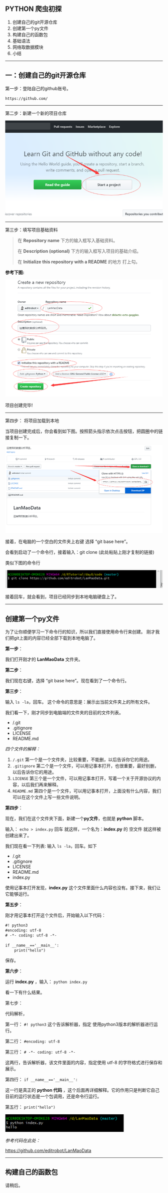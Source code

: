 ## PYTHON 爬虫初探 ##

1. 创建自己的git开源仓库
1. 创建第一个py文件
1. 构建自己的函数包
1. 基础语法
1. 网络取数据模块
1. 小结


----------


## 一：创建自己的git开源仓库 ##

第一步：登陆自己的github账号。

    https://github.com/


----------


第二步：新建一个新的项目仓库

![](img/1.png)


----------


第三步：填写项目基础资料

> 在 **Repository name** 下方的输入框写入基础资料。
> 
> 在 **Description (optional)** 下方的输入框写入项目的基础介绍。
> 
> 在 **Initialize this repository with a README** 的地方 打上勾。

**参考下图:**

![](img/2.png)

项目创建完毕!

----------

第四步： 将项目加载到本地

当项目创建完成后，你会看到如下图。按照箭头指示依次点击按钮，把圆圈中的链接复制一下。

![](img/3.png)

接着，在电脑的一个空白的文件夹上右键 选择 “git base here”。

会看到启动了一个命令行，接着输入：git clone (此处粘贴上刚才复制的链接)

类似下图的命令行

![](img/4.png)

接着回车，就会看到，项目已经同步到本地电脑硬盘上了。


----------

## 创建第一个py文件 ##

为了让你顺便学习一下命令行的知识，所以我们直接使用命令行来创建。
刚才我们把git上面的内容已经全部下载到本地电脑了。

**第一步**：

我们打开刚才的 **LanMaoData** 文件夹。

**第二步**：

我们现在右键，选择 “git base here”。现在看到了一个命令行。

**第三步**：

输入 `ls -la`，回车。 这个命令的意思是：展示出当前文件夹上的所有文件。

我们看一下，刚才同步到电脑端的文件夹的目前的文件列表。


- /.git
- .gitignore
- LICENSE
- README.md

*四个文件的解释：*

1. `/.git` 第一个是一个文件夹，比较重要，不能删，以后告诉你它的用途。
1. `.gitignore` 第二个是一个文件，可以用记事本打开，也很重要，最好别删，以后告诉你它的用途。
1. `LICENSE` 第三个是一个文件，可以用记事本打开，写着一个关于开源协议的内容，以后我们再来解释。
1. `README.md` 第四个是一个文件，可以用记事本打开，上面没有什么内容，我们可以在这个文件上写一些文件说明。

**第四步**：

现在，我们在这个文件夹下面，新建一个**py文件**，也就是 **python** 脚本。

输入： `echo > index.py`
回车
就这样，一个名为：**index.py** 的 空文件 就这样被创建出来了。

我们现在看一下列表: 输入 `ls -la`，回车。如下

- /.git
- .gitignore
- LICENSE
- README.md
- index.py

使用记事本打开发现，**index.py** 这个文件里面什么内容也没有。接下来，我们让它能够运行。

**第五步**：

刚才用记事本打开这个文件后，开始输入以下代码：

    #! python3
    #encoding: utf-8
    # -*- coding: utf-8 -*-
    
    if __name__=='__main__':
    	print("hello")

保存。

**第六步**：

运行 **index.py** ，输入： `python index.py`

看一下有什么结果。

第七步：

代码解析，

第一行： `#! python3`
这个告诉解析器，指定 使用python3版本的解析器进行运行。

第二行： `#encoding: utf-8`

第三行： `# -*- coding: utf-8 -*-`

这两行，告诉解析器，该文件里面的内容，指定使用 utf-8 的字符格式进行保存和展示。

第四行： `if __name__=='__main__':`

这一行是真正的 **python 代码** ，这个后面再详细解释。它的作用只是判断它自己目前的运行状态是一个包调用，还是命令行运行。

第五行： `print("hello")`

![](img/5.png)

*参考代码在此处：*

https://github.com/editrobot/LanMaoData

----------

## 构建自己的函数包 ##

请稍后。